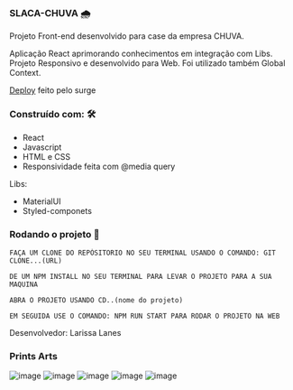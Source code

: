 ### SLACA-CHUVA 🌧️

Projeto Front-end desenvolvido para case da empresa CHUVA.

Aplicação React aprimorando conhecimentos em integração com Libs.
Projeto Responsivo e desenvolvido para Web.
Foi utilizado também Global Context.

[Deploy](https://slaca.surge.sh/) feito pelo surge

### Construído com: 🛠️
* React
* Javascript
* HTML e CSS
* Responsividade feita com @media query

Libs:
* MaterialUI
* Styled-componets

### Rodando o projeto 🚀
```
FAÇA UM CLONE DO REPÓSITORIO NO SEU TERMINAL USANDO O COMANDO: GIT CLONE...(URL)

DE UM NPM INSTALL NO SEU TERMINAL PARA LEVAR O PROJETO PARA A SUA MAQUINA

ABRA O PROJETO USANDO CD..(nome do projeto)

EM SEGUIDA USE O COMANDO: NPM RUN START PARA RODAR O PROJETO NA WEB

```

Desenvolvedor: Larissa Lanes

### Prints Arts

![image](https://user-images.githubusercontent.com/91152234/167030076-413f09cd-6afc-47a6-a2c8-20b378d4d7d7.png)
![image](https://user-images.githubusercontent.com/91152234/167030151-e0e406da-7d04-44a0-9c15-72bbde65c92c.png)
![image](https://user-images.githubusercontent.com/91152234/167030265-3be4e9e2-aa63-464b-b8af-85ed8f155a1f.png)
![image](https://user-images.githubusercontent.com/91152234/167030349-9181276a-2607-495f-bae5-2bb410c72931.png)
![image](https://user-images.githubusercontent.com/91152234/167030415-9e4df648-bf6f-47ac-81a2-adb00d5b4afa.png)






